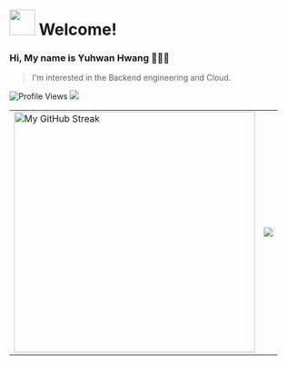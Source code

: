 <h1><img src="https://noticon-static.tammolo.com/dgggcrkxq/image/upload/v1687571586/noticon/ov1wkggjcf5hqwysxgbv.gif" width="45"/> Welcome! </h1>

### Hi, My name is Yuhwan Hwang 👨🏻‍💻

> I'm interested in the Backend engineering and Cloud.

<div align=left>
  <img src="https://komarev.com/ghpvc/?username=yxhwxn&color=blueviolet" alt="Profile Views"/>
  <img src="http://mazassumnida.wtf/api/mini/generate_badge?boj="/>&nbsp
</div>

<table>
  <tr>
    <td><img src="https://github-readme-streak-stats.herokuapp.com/?user=yxhwxn&theme=dark" alt="My GitHub Streak" style="display: inline-block; vertical-align: top;" width="424" /></td>
    <td><img src="http://github-profile-summary-cards.vercel.app/api/cards/most-commit-language?username=yxhwxn&theme=dark" /></td>
  </tr>
</table>
